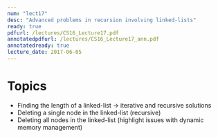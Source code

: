```yaml
---
num: "lect17"
desc: "Advanced problems in recursion involving linked-lists"
ready: true
pdfurl: /lectures/CS16_Lecture17.pdf
annotatedpdfurl: /lectures/CS16_Lecture17_ann.pdf
annotatedready: true
lecture_date: 2017-06-05
---
```


# Topics

* Finding the length of a linked-list -> iterative and recursive solutions
* Deleting a single node in the linked-list (recursive)
* Deleting all nodes in the linked-list (highlight issues with dynamic memory management)


